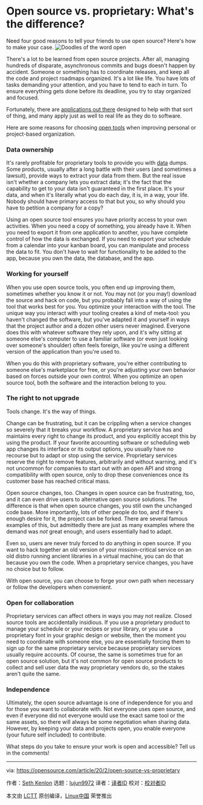 [#]: collector: (lujun9972)
[#]: translator: ( )
[#]: reviewer: ( )
[#]: publisher: ( )
[#]: url: ( )
[#]: subject: (Open source vs. proprietary: What's the difference?)
[#]: via: (https://opensource.com/article/20/2/open-source-vs-proprietary)
[#]: author: (Seth Kenlon https://opensource.com/users/seth)

Open source vs. proprietary: What's the difference?
======
Need four good reasons to tell your friends to use open source? Here's
how to make your case.
![Doodles of the word open][1]

There's a lot to be learned from open source projects. After all, managing hundreds of disparate, asynchronous commits and bugs doesn't happen by accident. Someone or something has to coordinate releases, and keep all the code and project roadmaps organized. It's a lot like life. You have lots of tasks demanding your attention, and you have to tend to each in turn. To ensure everything gets done before its deadline, you try to stay organized and focused.

Fortunately, there are [applications out there][2] designed to help with that sort of thing, and many apply just as well to real life as they do to software.

Here are some reasons for choosing [open tools][3] when improving personal or project-based organization.

### Data ownership

It's rarely profitable for proprietary tools to provide you with [data][4] dumps. Some products, usually after a long battle with their users (and sometimes a lawsuit), provide ways to extract your data from them. But the real issue isn't whether a company lets you extract data; it's the fact that the capability to get to your data isn't guaranteed in the first place. It's your data, and when it's literally what you do each day, it is, in a way, your life. Nobody should have primary access to that but you, so why should you have to petition a company for a copy?

Using an open source tool ensures you have priority access to your own activities. When you need a copy of something, you already have it. When you need to export it from one application to another, you have complete control of how the data is exchanged. If you need to export your schedule from a calendar into your kanban board, you can manipulate and process the data to fit. You don't have to wait for functionality to be added to the app, because you own the data, the database, and the app.

### Working for yourself

When you use open source tools, you often end up improving them, sometimes whether you know it or not. You may not (or you may!) download the source and hack on code, but you probably fall into a way of using the tool that works best for you. You optimize your interaction with the tool. The unique way you interact with your tooling creates a kind of meta-tool: you haven't changed the software, but you've adapted it and yourself in ways that the project author and a dozen other users never imagined. Everyone does this with whatever software they rely upon, and it's why sitting at someone else's computer to use a familiar software (or even just looking over someone's shoulder) often feels foreign, like you're using a different version of the application than you're used to.

When you do this with proprietary software, you're either contributing to someone else's marketplace for free, or you're adjusting your own behavior based on forces outside your own control. When you optimize an open source tool, both the software and the interaction belong to you.

### The right to not upgrade

Tools change. It's the way of things.

Change can be frustrating, but it can be crippling when a service changes so severely that it breaks your workflow. A proprietary service has and maintains every right to change its product, and you explicitly accept this by using the product. If your favorite accounting software or scheduling web app changes its interface or its output options, you usually have no recourse but to adapt or stop using the service. Proprietary services reserve the right to remove features, arbitrarily and without warning, and it's not uncommon for companies to start out with an open API and strong compatibility with open source, only to drop these conveniences once its customer base has reached critical mass.

Open source changes, too. Changes in open source can be frustrating, too, and it can even drive users to alternative open source solutions. The difference is that when open source changes, you still own the unchanged code base. More importantly, lots of other people do too, and if there's enough desire for it, the project can be forked. There are several famous examples of this, but admittedly there are just as many examples where the demand was _not_ great enough, and users essentially had to adapt.

Even so, users are never truly forced to do anything in open source. If you want to hack together an old version of your mission-critical service on an old distro running ancient libraries in a virtual machine, you can do that because you own the code. When a proprietary service changes, you have no choice but to follow.

With open source, you can choose to forge your own path when necessary or follow the developers when convenient.

### Open for collaboration

Proprietary services can affect others in ways you may not realize. Closed source tools are accidentally insidious. If you use a proprietary product to manage your schedule or your recipes or your library, or you use a proprietary font in your graphic design or website, then the moment you need to coordinate with someone else, you are essentially forcing them to sign up for the same proprietary service because proprietary services usually require accounts. Of course, the same is sometimes true for an open source solution, but it's not common for open source products to collect and sell user data the way proprietary vendors do, so the stakes aren't quite the same.

### Independence

Ultimately, the open source advantage is one of independence for you and for those you want to collaborate with. Not everyone uses open source, and even if everyone did not everyone would use the exact same tool or the same assets, so there will always be some negotiation when sharing data. However, by keeping your data and projects open, you enable everyone (your future self included) to contribute.

What steps do you take to ensure your work is open and accessible? Tell us in the comments!

--------------------------------------------------------------------------------

via: https://opensource.com/article/20/2/open-source-vs-proprietary

作者：[Seth Kenlon][a]
选题：[lujun9972][b]
译者：[译者ID](https://github.com/译者ID)
校对：[校对者ID](https://github.com/校对者ID)

本文由 [LCTT](https://github.com/LCTT/TranslateProject) 原创编译，[Linux中国](https://linux.cn/) 荣誉推出

[a]: https://opensource.com/users/seth
[b]: https://github.com/lujun9972
[1]: https://opensource.com/sites/default/files/styles/image-full-size/public/lead-images/EDUCATION_doodles.png?itok=W_0DOMM4 (Doodles of the word open)
[2]: https://opensource.com/article/20/1/open-source-productivity-tools
[3]: https://opensource.com/tags/tools
[4]: https://opensource.com/tags/analytics-and-metrics